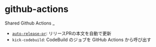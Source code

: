 # github-actions
Shared Github Actions
_
- [`auto-release-pr`](https://github.com/ratel-pay/github-actions/blob/master/auto-release-pr): リリースPRの本文を自動で更新
- `kick-codebuild`: CodeBuild のジョブを GitHub Actions から呼び出す
